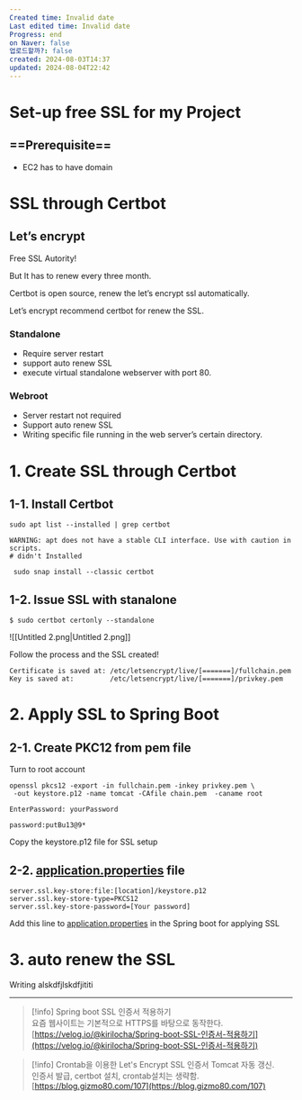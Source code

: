 ```yaml
---
Created time: Invalid date
Last edited time: Invalid date
Progress: end
on Naver: false
업로드할까?: false
created: 2024-08-03T14:37
updated: 2024-08-04T22:42
---
```

# Set-up free SSL for my Project

## ==Prerequisite==

- EC2 has to have domain

# SSL through Certbot

## Let’s encrypt

Free SSL Autority!

But It has to renew every three month.

  

Certbot is open source, renew the let’s encrypt ssl automatically.

Let’s encrypt recommend certbot for renew the SSL.

  

### Standalone

- Require server restart
- support auto renew SSL
- execute virtual standalone webserver with port 80.

  

  

### Webroot

- Server restart not required
- Support auto renew SSL
- Writing specific file running in the web server’s certain directory.

# 1. Create SSL through Certbot

## 1-1. Install Certbot

```Shell
sudo apt list --installed | grep certbot

WARNING: apt does not have a stable CLI interface. Use with caution in scripts.
# didn't Installed

 sudo snap install --classic certbot
```

  

## 1-2. Issue SSL with stanalone

```Shell
$ sudo certbot certonly --standalone
```

  

![[Untitled 2.png|Untitled 2.png]]

Follow the process and the SSL created!

```Shell
Certificate is saved at: /etc/letsencrypt/live/[=======]/fullchain.pem
Key is saved at:         /etc/letsencrypt/live/[=======]/privkey.pem
```

  

  

# 2. Apply SSL to Spring Boot

## 2-1. Create PKC12 from pem file

Turn to root account

```Shell
openssl pkcs12 -export -in fullchain.pem -inkey privkey.pem \
 -out keystore.p12 -name tomcat -CAfile chain.pem  -caname root

EnterPassword: yourPassword

password:putBu13@9*
```

Copy the keystore.p12 file for SSL setup

  

  

## 2-2. [application.properties](http://application.properties) file

```Shell
server.ssl.key-store:file:[location]/keystore.p12
server.ssl.key-store-type=PKCS12
server.ssl.key-store-password=[Your password]
```

Add this line to [application.properties](http://application.properties) in the Spring boot for applying SSL

  

  

# 3. auto renew the SSL

Writing alskdfjlskdfjititi

  

---

> [!info] Spring boot SSL 인증서 적용하기  
> 요즘 웹사이트는 기본적으로 HTTPS를 바탕으로 동작한다.  
> [https://velog.io/@kirilocha/Spring-boot-SSL-인증서-적용하기](https://velog.io/@kirilocha/Spring-boot-SSL-인증서-적용하기)  

> [!info] Crontab을 이용한 Let's Encrypt SSL 인증서 Tomcat 자동 갱신.  
> 인증서 발급, certbot 설치, crontab설치는 생략함.  
> [https://blog.gizmo80.com/107](https://blog.gizmo80.com/107)